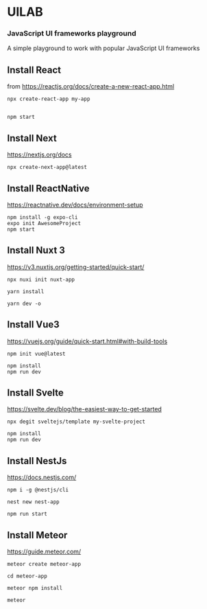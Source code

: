 # UILAB

### JavaScript UI frameworks playground

A simple playground to work with popular JavaScript UI frameworks


## Install React

from  https://reactjs.org/docs/create-a-new-react-app.html

```
npx create-react-app my-app


npm start
```

## Install Next

https://nextjs.org/docs

```
npx create-next-app@latest
```

## Install ReactNative

https://reactnative.dev/docs/environment-setup

```
npm install -g expo-cli
expo init AwesomeProject
npm start
```

## Install Nuxt 3

https://v3.nuxtjs.org/getting-started/quick-start/

```
npx nuxi init nuxt-app

yarn install

yarn dev -o

```

## Install Vue3

https://vuejs.org/guide/quick-start.html#with-build-tools

```
npm init vue@latest

npm install
npm run dev

```

## Install Svelte

https://svelte.dev/blog/the-easiest-way-to-get-started

```
npx degit sveltejs/template my-svelte-project

npm install
npm run dev

```

## Install NestJs

https://docs.nestjs.com/

```
npm i -g @nestjs/cli

nest new nest-app

npm run start
```

## Install Meteor

https://guide.meteor.com/

```
meteor create meteor-app

cd meteor-app

meteor npm install

meteor
```

